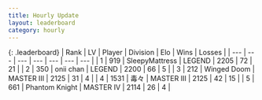 ```yaml
---
title: Hourly Update
layout: leaderboard
category: hourly
---
```


{: .leaderboard}
| Rank | LV | Player | Division | Elo | Wins | Losses |
| --- | --- | --- | --- | --- | --- | --- |
| <span data-change="0">1</span> | 919 | <span title="ID: 153129">SleepyMattress</span> | LEGEND | <span data-change="0">2205</span> | <span data-change="0">72</span> | <span data-change="0">21</span> |
| <span data-change="0">2</span> | 350 | <span title="ID: 614761">onii chan</span> | LEGEND | <span data-change="0">2200</span> | <span data-change="0">66</span> | <span data-change="0">5</span> |
| <span data-change="0">3</span> | 212 | <span title="ID: 744396">Winged Doom</span> | MASTER III | <span data-change="0">2125</span> | <span data-change="0">31</span> | <span data-change="0">4</span> |
| <span data-change="0">4</span> | 1531 | <span title="ID: 451068">毒々</span> | MASTER III | <span data-change="0">2125</span> | <span data-change="0">42</span> | <span data-change="0">15</span> |
| <span data-change="0">5</span> | 661 | <span title="ID: 742939">Phantom Knight</span> | MASTER IV | <span data-change="0">2114</span> | <span data-change="0">26</span> | <span data-change="0">4</span> |